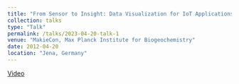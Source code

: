 ```yaml
---
title: "From Sensor to Insight: Data Visualization for IoT Applications"
collection: talks
type: "Talk"
permalink: /talks/2023-04-20-talk-1
venue: "MakieCon, Max Planck Institute for Biogeochemistry"
date: 2012-04-20
location: "Jena, Germany"
---
```


[Video](https://www.youtube.com/watch?v=vTmL2I_wO1I&list=PLP8iPy9hna6TXEn99mhG5KaTgjsrCkDzQ&index=13)
